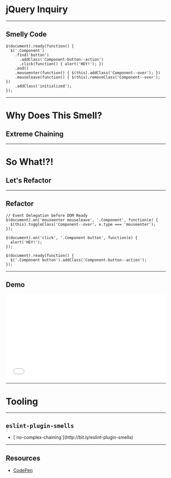 # jQuery Inquiry
<!-- .slide: data-state="statusLint statusLint--easy statusRule statusRule--none statusSkill statusSkill--junior" -->

------

## Smelly Code
<!-- .slide: data-title="jQuery Inquiry" data-state="title statusLint statusLint--easy statusRule statusRule--none statusSkill statusSkill--junior" data-background="#222" -->

<pre class="language-javascript clean"><code>$(document).ready(function() {
  $('.Component')
    .find('button')
      .addClass('Component-button--action')
      .click(function() { alert('HEY!'); })
    .end()
    .mouseenter(function() { $(this).addClass('Component--over'); })
    .mouseleave(function() { $(this).removeClass('Component--over'); })
    .addClass('initialized');
});
</code></pre>

------

# Why Does This Smell?
<!-- .slide: data-title="jQuery Inquiry" data-state="title statusLint statusLint--easy statusRule statusRule--none statusSkill statusSkill--junior" data-background="#222" -->

## Extreme Chaining <!-- .element class="fragment" -->

------

# So What!?!
<!-- .slide: data-title="jQuery Inquiry" data-state="title statusLint statusLint--easy statusRule statusRule--none statusSkill statusSkill--junior" data-background="#222" -->

## Let's Refactor <!-- .element class="fragment" -->

------

## Refactor
<!-- .slide: data-title="jQuery Inquiry" data-state="title statusLint statusLint--easy statusRule statusRule--none statusSkill statusSkill--senior statusSkill--change" data-background="#222" -->

<pre class="language-javascript clean"><code>// Event Delegation before DOM Ready
$(document).on('mouseenter mouseleave', '.Component', function(e) {
  $(this).toggleClass('Component--over', e.type === 'mouseenter');  
});

$(document).on('click', '.Component button', function(e) {
  alert('HEY!');
});

$(document).ready(function() {
  $('.Component button').addClass('Component-button--action');
});
</code></pre>

------

## Demo
<!-- .slide: data-title="jQuery Inquiry" data-state="title statusLint statusLint--easy statusRule statusRule--none statusSkill statusSkill--senior" data-background="#222" -->

<iframe height='266' scrolling='no' src='//codepen.io/elijahmanor/embed/pvQQZw/?height=266' 
data-online='//codepen.io/elijahmanor/embed/pvQQZw/?height=266'
data-offline="./codepen/codepen_jquery_inquiry/index.html?height=266" frameborder='no' allowtransparency='true' allowfullscreen='true' style='width: 100%;'>See the Pen <a href='http://codepen.io/elijahmanor/pen/pvQQZw/'>pvQQZw</a> by Elijah Manor (<a href='http://codepen.io/elijahmanor'>@elijahmanor</a>) on <a href='http://codepen.io'>CodePen</a>.
</iframe>

------

# Tooling
<!-- .slide: data-title="jQuery Inquiry" data-state="title statusLint statusLint--easy statusRule statusRule--none statusSkill statusSkill--senior" data-background="#222" -->

------

## `eslint-plugin-smells`
<!-- .slide: data-title="jQuery Inquiry" data-state="title statusLint statusLint--easy statusRule statusRule--custom statusRule--change statusSkill statusSkill--senior" data-background="#222" -->

* <!-- .element: class="fragment" --> [`no-complex-chaining`](http://bit.ly/eslint-plugin-smells)

------

## Resources
<!-- .slide: data-title="jQuery Inquiry" data-state="title statusLint statusLint--easy statusRule statusRule--none statusSkill statusSkill--senior" data-background="#222" -->

* [CodePen](http://codepen.io/elijahmanor/pen/pvQQZw/)
